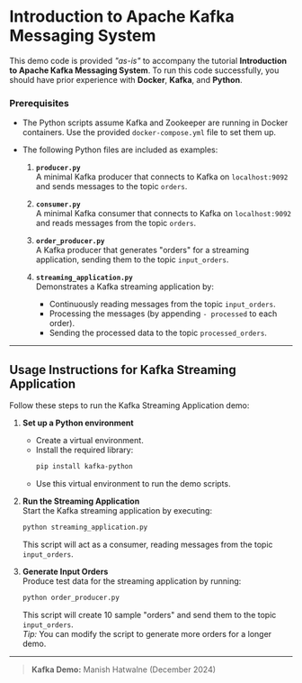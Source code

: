 # Introduction to Apache Kafka Messaging System

This demo code is provided _"as-is"_ to accompany the tutorial **Introduction to Apache Kafka Messaging System**. To run this code successfully, you should have prior experience with **Docker**, **Kafka**, and **Python**.

### Prerequisites

- The Python scripts assume Kafka and Zookeeper are running in Docker containers. Use the provided `docker-compose.yml` file to set them up.
- The following Python files are included as examples:

  1. **`producer.py`**  
     A minimal Kafka producer that connects to Kafka on `localhost:9092` and sends messages to the topic `orders`.

  2. **`consumer.py`**  
     A minimal Kafka consumer that connects to Kafka on `localhost:9092` and reads messages from the topic `orders`.

  3. **`order_producer.py`**  
     A Kafka producer that generates "orders" for a streaming application, sending them to the topic `input_orders`.

  4. **`streaming_application.py`**  
     Demonstrates a Kafka streaming application by:
     - Continuously reading messages from the topic `input_orders`.
     - Processing the messages (by appending `- processed` to each order).
     - Sending the processed data to the topic `processed_orders`.

---

## Usage Instructions for Kafka Streaming Application

Follow these steps to run the Kafka Streaming Application demo:

1. **Set up a Python environment**  
   - Create a virtual environment.  
   - Install the required library:  
     ```bash
     pip install kafka-python
     ```
   - Use this virtual environment to run the demo scripts.

2. **Run the Streaming Application**  
   Start the Kafka streaming application by executing:  
   ```bash
   python streaming_application.py
   ```  
   This script will act as a consumer, reading messages from the topic `input_orders`.

3. **Generate Input Orders**  
   Produce test data for the streaming application by running:  
   ```bash
   python order_producer.py
   ```  
   This script will create 10 sample "orders" and send them to the topic `input_orders`.  
   *Tip:* You can modify the script to generate more orders for a longer demo.

---

> **Kafka Demo:** Manish Hatwalne (December 2024)
